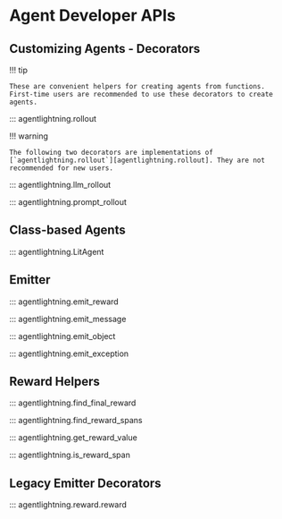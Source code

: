 # Agent Developer APIs

## Customizing Agents - Decorators

!!! tip

    These are convenient helpers for creating agents from functions. First-time users are recommended to use these decorators to create agents.

::: agentlightning.rollout

!!! warning

    The following two decorators are implementations of [`agentlightning.rollout`][agentlightning.rollout]. They are not recommended for new users.

::: agentlightning.llm_rollout

::: agentlightning.prompt_rollout

## Class-based Agents

::: agentlightning.LitAgent

## Emitter

::: agentlightning.emit_reward

::: agentlightning.emit_message

::: agentlightning.emit_object

::: agentlightning.emit_exception

## Reward Helpers

::: agentlightning.find_final_reward

::: agentlightning.find_reward_spans

::: agentlightning.get_reward_value

::: agentlightning.is_reward_span

## Legacy Emitter Decorators

::: agentlightning.reward.reward
